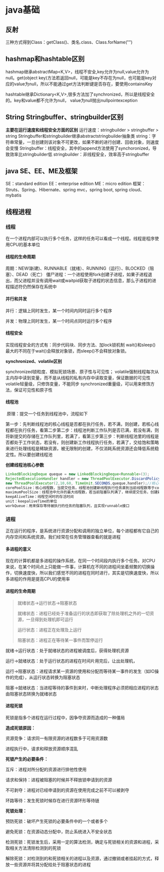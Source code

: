 # java基础

## 反射

 三种方式得到Class：getClass()、类名.class、Class.forName("")

## hashmap和hashtable区别

hashmap继承abstractMap<K,V>，线程不安全,key允许为null,value允许为null。get(object key)方法若返回null，可能是key不存在为null，也可能是key对应的value为null，所以不能通过get方法判断键是否存在，要使用containsKey

hashtable继承Dictionary<K,V>,很多方法加了synchronized，所以是线程安全的。key和value都不允许为null，
value为null抛出nullpointexception

## String Stringbuffer、stringbuilder区别

**主要在运行速度和线程安全方面的区别**
	运行速度：stringbuilder > stringbuffer > string
	Stringbuffer和stringbuilder继承abstractstringbuilder抽象类
	string：字符串常量，一旦创建则该对象不可更改，如果不断的进行创建、回收对象，则速度会变慢
	Stringbuffer：线程安全，其中的append方法使用了synchoronized，导致效率比stringbuilder低
stringbuilder：非线程安全，效率高于stringbuffer

## java SE、EE、ME及框架

SE：standard edition
EE：enterprise edition
ME：micro edition
框架：Struts、Spring、Hibernate、spring mvc，spring boot, spring cloud、mybatis

## 线程进程

### 线程

在一个进程内部可以执行多个任务，这样的任务可以看成一个线程。线程是程序使用CPU的基本单位

#### 线程的生命周期

周期：NEW(新建)、RUNNABLE（就绪）、RUNNING（运行）、BLOCKED（阻塞）、DEAD（死亡）
僵尸进程：一个进程使用fork创建子进程，如果子进程退出，而父进程并没有调用wait或waitpid获取子进程的状态信息，那么子进程的进程描述符仍然保存在系统中

#### 并行和并发

并行：逻辑上同时发生，某一个时间内同时运行多个程序

并发：物理上同时发生，某一个时间点同时运行多个程序

#### 线程安全

实现线程安全的方式有：同步代码块、同步方法、加lock锁机制
wait()和sleep()最大的不同在于wait()会释放对象锁，而sleep()不会释放对象锁。

**synchronized、volatile区别**

synchronized锁粒度、模拟死锁场景、原子性与可见性；
volatile强制线程每次从主内存中读到变量，而不是从线程的私有内存中读取变量，保证数据的可见性
volatile轻量级，只修饰变量，不能同步
synchronized重量级，可以用来修饰方法，保证可见性和原子性

#### 线程池

​	原理：提交一个任务到线程池中，流程如下

​		第一步：先判断线程池的核心线程是否都在执行任务，若不满，则创建，若核心线程都在执行任务，看第二步
​		第二步：线程池判断工作队列是否已满，若没有满，则将新提交的存储在工作队列里，若满了，看第三步
​		第三步：判断线程池里的线程是否都处于工作状态，若没有，则创建新工作线程执行任务，若满了，交给饱和策略来进行处理
​	线程是稀缺资源，被无限制的创建，不仅消耗系统资源还会降低系统稳定性。所以要创建线程池

**创建线程池核心参数**

```java
LinkedBlockingDeque queque = new LinkedBlockingDeque<Runnable>(3);
RejectedExecutionHandler handler = new ThreadPoolExecutor.DiscardPolicy();//饱和策略
new ThreadPoolExecutor(2,10,60, TimeUnit.SECONDS,queque,handler);//核心线程数2个，全部线程数10个，工作队列3个
corePoolSize：核心线程数，当提交任务，线程池创建新线程执行任务直到当前线程数等于corePoolSize
maximumPoolSize：线程池中允许的最大线程数，若当前阻塞队列满了，继续提交任务，创建新的线程执行任务，前提是小于maximum
keepAliveTime：线程空闲时的存活时间
unit：keepaliveTime的单位
workQueue：用来保存等待被执行的任务的阻塞队列，且实现runnable接口
```

### 进程

正在运行的程序，是系统进行资源分配和调用的独立单位，每个进程都有它自己的内存空间和系统资源。我们经常在任务管理器查看的就是进程

#### 多进程的意义

现在的计算机都是多进程的操作系统，在同一个时间段内执行多个任务。对CPU来说，在某个时间点上只能做一件事，计算机在不同的进程间坐着频繁的切换操作，切换速度快，所以我们感觉不同的进程在同时进行，其实是切换速度快，所以多进程的作用是提高CPU的使用率

#### 进程的生命周期

> 就绪状态->运行状态->阻塞状态
>
> 就绪状态：进程已经处于准备运行的状态即获取了除处理机之外的一切资源，一旦得到处理机即可运行
>
> 运行状态：进程正在处理及上运行
>
> 阻塞状态：进程正在等待某一事件而暂停运行

就绪->运行状态：处于就绪状态的进程被调度后，获得处理机资源

运行->就绪状态：处于运行状态的进程在时间片用完后，让出处理机，

运行->阻塞状态：进程请求某一资源的使用和分配而等待某一事件的发生（如IO操作的完成），从运行状态转换为阻塞状态

阻塞->就绪状态：当进程等待的事件到来时，中断处理程序必须把相应进程的状态由阻塞状态转换为就绪状态

#### 进程死锁

死锁是指多个进程在运行过程中，因争夺资源而造成的一种僵局

**造成死锁原因：**

资源竞争：请求同一有限资源的进程数多于可用资源数

进程执行中，请求和释放资源顺序混乱

**死锁产生的必要条件：**

互斥：进程对所分配的资源进行排他性使用

请求和保持：进程被阻塞的时候并不释放锁申请到的资源

不可剥夺：进程对已经申请到的资源在使用完成之前不可以被剥夺

环路等待：发生死锁时候存在进行资源环形等待链

**死锁处理：**

预防死锁：破坏产生死锁的必要条件中的一个或者多个

避免死锁：在资源动态分配中，防止系统进入不安全状态

检测死锁：死锁发生后，采用一定的算法检测，确定与死锁相关的资源和进程，采取相关方法清除检测到的死锁

解除死锁：对检测到的和死锁相关的进程以及资源，通过撤销或者挂起的方式，释放一些资源并将其分配给处于阻塞状态的进程

